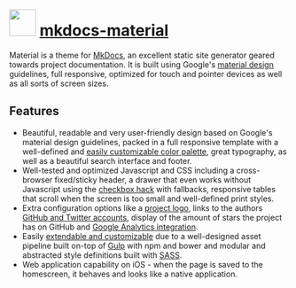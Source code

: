 # <img src="https://cdn.jsdelivr.net/gh/chocolatey/chocolatey-coreteampackages@8e38f985a1cce6494e76deb665e403fbb63e0ec9/icons/mkdocs-material.png" width="48" height="48"/> [mkdocs-material](https://chocolatey.org/packages/mkdocs-material)


Material is a theme for [MkDocs](http://www.mkdocs.org/), an excellent static site generator geared towards project documentation. It is built using Google's [material design](https://www.google.com/design/spec/material-design) guidelines, full responsive, optimized for touch and pointer devices as well as all sorts of screen sizes.

## Features

* Beautiful, readable and very user-friendly design based on Google's material design guidelines, packed in a full responsive template with a well-defined and [easily customizable color palette](http://squidfunk.github.io/mkdocs-material/getting-started/#changing-the-color-palette), great typography, as well as a beautiful search interface and footer.
* Well-tested and optimized Javascript and CSS including a cross-browser fixed/sticky header, a drawer that even works without Javascript using the [checkbox hack](http://tutorialzine.com/2015/08/quick-tip-css-only-dropdowns-with-the-checkbox-hack/) with fallbacks, responsive tables that scroll when the screen is too small and well-defined print styles.
* Extra configuration options like a [project logo](http://squidfunk.github.io/mkdocs-material/getting-started/#adding-a-logo), links to the authors [GitHub and Twitter accounts](http://squidfunk.github.io/mkdocs-material/getting-started/#adding-a-github-and-twitter-account), display of the amount of stars the project has on GitHub and [Google Analytics integration](http://squidfunk.github.io/mkdocs-material/getting-started/#google-analytics-integration).
* Easily [extendable and customizable](http://squidfunk.github.io/mkdocs-material/customization/) due to a well-designed asset pipeline built on-top of [Gulp](http://gulpjs.com/) with npm and bower and modular and abstracted style definitions built with [SASS](http://sass-lang.com/).
* Web application capability on iOS - when the page is saved to the homescreen, it behaves and looks like a native application.

